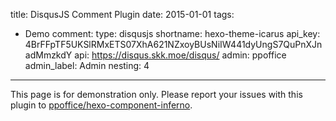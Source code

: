 title: DisqusJS Comment Plugin
date: 2015-01-01
tags:
- Demo
comment:
    type: disqusjs
    shortname: hexo-theme-icarus
    api_key: 4BrFFpTF5UKSlRMxETS07XhA621NZxoyBUsNiIW441dyUngS7QuPnXJnadMmzkdY
    api: https://disqus.skk.moe/disqus/
    admin: ppoffice
    admin_label: Admin
    nesting: 4
---

<article class="message message-immersive is-warning">
<div class="message-body">
<i class="fas fa-exclamation-triangle mr-2"></i>This page is for demonstration only.
Please report your issues with this plugin to 
<a href="https://github.com/ppoffice/hexo-component-inferno">ppoffice/hexo-component-inferno</a>.
</div>
</article>
